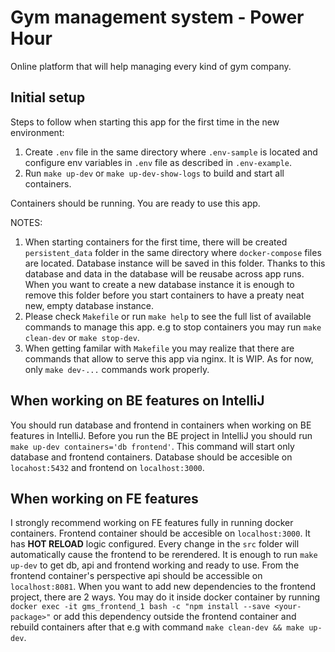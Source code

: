 # Gym management system  - Power Hour

Online platform that will help managing every kind of gym company.

## Initial setup

Steps to follow when starting this app for the first time in the new environment:

1. Create `.env` file in the same directory where `.env-sample` is located and configure env variables in `.env` file as described in `.env-example`.
2. Run `make up-dev` or `make up-dev-show-logs` to build and start all containers.

Containers should be running. You are ready to use this app.

NOTES:

1. When starting containers for the first time, there will be created `persistent_data` folder in the same directory where `docker-compose` files are located. Database instance will be saved in this folder. Thanks to this database and data in the database will be reusabe across app runs. When you want to create a new database instance it is enough to remove this folder before you start containers to have a preaty neat new, empty database instance.
2. Please check `Makefile` or run `make help` to see the full list of available commands to manage this app. e.g to stop containers you may run `make clean-dev` or `make stop-dev`.
3. When getting familar with `Makefile` you may realize that there are commands that allow to serve this app via nginx. It is WIP. As for now, only `make dev-...` commands work properly.

## When working on BE features on IntelliJ

You should run database and frontend in containers when working on BE features in IntelliJ. Before you run the BE project in IntelliJ you should run `make up-dev containers='db frontend'`.  This command will start only database and frontend containers. Database should be accesible on `locahost:5432` and frontend on `localhost:3000`.

## When working on FE features

I strongly recommend working on FE features fully in running docker containers. Frontend container should be accesible on `localhost:3000`. It has **HOT RELOAD** logic configured. Every change in the `src` folder will automatically cause the frontend to be rerendered. It is enough to run `make up-dev` to get db, api and frontend working and ready to use. From the frontend container's perspective api should be accessible on `localhost:8081`. When you want to add new dependencies to the frontend project, there are 2 ways. You may do it inside docker container by running `docker exec -it gms_frontend_1 bash -c "npm install --save <your-package>"` or add this dependency outside the frontend container and rebuild containers after that e.g with command `make clean-dev && make up-dev`.
